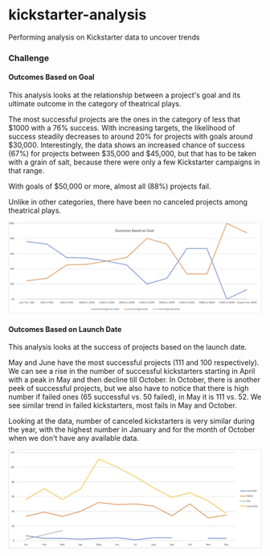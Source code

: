 # kickstarter-analysis
Performing analysis on Kickstarter data to uncover trends

### Challenge

#### Outcomes Based on Goal

This analysis looks at the relationship between a project's goal and its ultimate outcome in the category of theatrical plays.

The most successful projects are the ones in the category of less that $1000 with a 76% success. With increasing targets, the likelihood of success steadily decreases to around 20% for projects with goals around $30,000. Interestingly, the data shows an increased chance of success (67%) for projects between $35,000 and $45,000, but that has to be taken with a grain of salt, because there were only a few Kickstarter campaigns in that range.

With goals of $50,000 or more, almost all (88%) projects fail.

Unlike in other categories, there have been no canceled projects among theatrical plays.

![Outcomes Based on Goal](goal.png)

#### Outcomes Based on Launch Date

This analysis looks at the success of projects based on the launch date.

May and June have the most successful projects (111 and 100 respectively). We can see a rise in the number of successful kickstarters starting in April with a peak in May and then decline till October. In October, there is another peek of successful projects, but we also have to notice that there is high number if failed ones (65 successful vs. 50 failed), in May it is 111 vs. 52.
We see similar trend in failed kickstarters, most fails in May and October.

Looking at the data, number of canceled kickstarters is very similar during the year, with the highest number in January and for the month of October when we don't have any available data.

![Outcomes Based on Launch Date](date.png)
